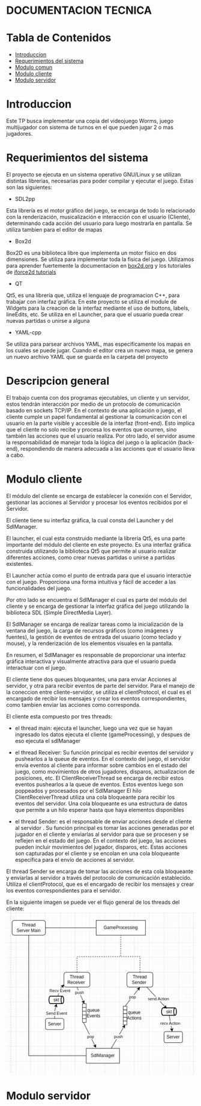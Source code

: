 # DOCUMENTACION TECNICA

# Tabla de Contenidos

- [Introduccion](#introduccion)
- [Requerimientos del sistema](#requerimientos-del-sistema)
- [Modulo comun](#descripcion-general)
- [Modulo cliente](#modulo-cliente)
- [Modulo servidor](#modulo-servidor)

# Introduccion

Este TP busca implementar una copia del videojuego Worms, juego multijugador con sistema de turnos en el que pueden jugar
2 o mas jugadores. 

# Requerimientos del sistema

El proyecto se ejecuta en un sistema operativo GNU/Linux y se utilizan distintas librerias, necesarias para poder
compilar y ejecutar el juego. Estas son las siguientes:

- SDL2pp
  
 Esta librerı́a es el motor gráfico del juego, se encarga de todo lo relacionado con la renderización,
 musicalización e interacción con el usuario (Cliente), determinando cada acción del usuario para luego 
 mostrarla en pantalla. Se utiliza tambien para el editor de mapas

- Box2d

 Box2D es una biblioteca libre que implementa un motor físico en dos dimensiones. Se utiliza para implementar
 toda la fisica del juego. Utilizamos para aprender fuertemente la documentacion en [box2d.org](https://box2d.org/) y los tutoriales de [iforce2d tutorials](https://www.iforce2d.net/b2dtut/introduction)

- QT

 Qt5, es una librerı́a que, utiliza el lenguaje de programacion C++, para trabajar con interfaz gráfica. En este
 proyecto se utiliza el module de Widgets para la creacion de la interfaz mediante el uso de buttons, labels,
 lineEdits, etc. Se utiliza en el Launcher, para que el usuario pueda crear nuevas partidas o unirse a alguna

- YAML-cpp

 Se utiliza para parsear archivos YAML, mas especificamente los mapas en los cuales se puede jugar. Cuando el editor
 crea un nuevo mapa, se genera un nuevo archivo YAML que se guarda en la carpeta del proyecto


# Descripcion general

El trabajo cuenta con dos programas ejecutables, un cliente y un servidor, estos tendrán interacción
por medio de un protocolo de comunicación basado en sockets TCP/IP.
En el contexto de una aplicación o juego, el cliente cumple un papel fundamental al gestionar la
comunicación con el usuario en la parte visible y accesible de la interfaz (front-end). Esto implica que
el cliente no solo recibe y procesa los eventos que ocurren, sino también las acciones que el usuario
realiza. Por otro lado, el servidor asume la responsabilidad de manejar toda la lógica del juego o la
aplicación (back-end), respondiendo de manera adecuada a las acciones que el usuario lleva a cabo.

# Modulo cliente

El módulo del cliente se encarga de establecer la conexión con el Servidor, gestionar las acciones
al Servidor y procesar los eventos recibidos por el Servidor. 

El cliente tiene su interfaz gráfica, la cual consta del Launcher y del SdlManager.

El launcher, el cual esta construido mediante la libreria Qt5, es una parte importante del módulo del cliente en 
este proyecto. Es una interfaz gráfica construida utilizando la biblioteca Qt5 que permite al usuario realizar 
diferentes acciones, como crear nuevas partidas o unirse a partidas existentes.

El Launcher actúa como el punto de entrada para que el usuario interactúe con el juego. Proporciona una forma 
intuitiva y fácil de acceder a las funcionalidades del juego.

Por otro lado se encuentra el SdlManager el cual es parte del módulo del cliente y se encarga de gestionar la interfaz 
gráfica del juego utilizando la biblioteca SDL (Simple DirectMedia Layer).

El SdlManager se encarga de realizar tareas como la inicialización de la ventana del juego, la carga de recursos 
gráficos (como imágenes y fuentes), la gestión de eventos de entrada del usuario (como teclado y mouse), y la 
renderización de los elementos visuales en la pantalla.

En resumen, el SdlManager es responsable de proporcionar una interfaz gráfica interactiva y visualmente atractiva 
para que el usuario pueda interactuar con el juego. 

El cliente tiene dos queues bloqueantes, una para enviar Acciones al servidor, y otra para recibir eventos de parte
del servidor. Para el manejo de la coneccion entre cliente-servidor, se utiliza el clientProtocol, el cual es el 
encargado de recibir los mensajes y crear los eventos correspondientes, como tambien enviar las acciones como corresponda.

El cliente esta compuesto por tres threads:
- el thread main: ejecuta el launcher, luego una vez que se hayan ingresado los datos ejecuta el cliente (gameProcessing), 
 y despues de eso ejecuta el sdlManager

- el thread Receiver:  Su función principal es recibir eventos del servidor y pushearlos a la queue de eventos.
 En el contexto del juego, el servidor envía eventos al cliente para informar sobre cambios en el estado del juego, como 
 movimientos de otros jugadores, disparos, actualizacion de posiciones, etc. El ClientReceiverThread se encarga de 
 recibir estos eventos pushearlos a la queue de eventos. Estos eventos luego son poppeados y procesados por el SdlManager
 El hilo ClientReceiverThread utiliza una cola bloqueante para recibir los eventos del servidor. Una cola bloqueante es 
 una estructura de datos que permite a un hilo esperar hasta que haya elementos disponibles

- el thread Sender: es el responsable de enviar acciones desde el cliente al servidor . Su función principal es tomar las 
acciones generadas por el jugador en el cliente y enviarlas al servidor para que se procesen y se reflejen en el estado del juego.
En el contexto del juego, las acciones pueden incluir movimientos del jugador, disparos, etc. Estas acciones son capturadas 
por el cliente y se encolan en una cola bloqueante específica para el envío de acciones al servidor.

El thread Sender se encarga de tomar las acciones de esta cola bloqueante y enviarlas al servidor a través del protocolo de 
comunicación establecido. Utiliza el clientProtocol, que es el encargado de recibir los mensajes y crear los eventos 
correspondientes para el servidor.

En la siguiente imagen se puede ver el flujo general de los threads del cliente:
![Alt text](threadsClient.png)

# Modulo servidor

